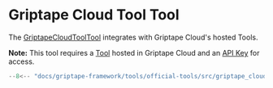 # Griptape Cloud Tool Tool

The [GriptapeCloudToolTool](../../../reference/griptape/tools/griptape_cloud_tool/tool.md) integrates with Griptape Cloud's hosted Tools.

**Note:** This tool requires a [Tool](https://cloud.griptape.ai/tools) hosted in Griptape Cloud and an [API Key](https://cloud.griptape.ai/configuration/api-keys) for access.

```python
--8<-- "docs/griptape-framework/tools/official-tools/src/griptape_cloud_tool_tool.py"
```
